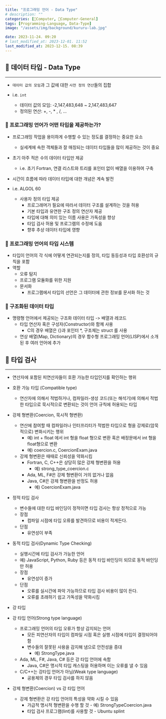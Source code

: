 ```yaml
---
title: "프로그래밍 언어 - Data Type"
# description: ""
categories: [💫Computer, 🌚Computer-General]
tags: [Programming-Language, Data-Type]
image: "/assets/img/background/kururu-lab.jpg"

date: 2023-11-24. 09:20
# last_modified_at: 2023-12-01. 11:52
last_modified_at: 2023-12-15. 08:39
---
```


## 💫 데이터 타입 - Data Type

---

- `데이터 값의 모임`과 그 값에 대한 `사전 정의 연산`들의 집합

- i.e. `int`
  - 데이터 값의 모임: -2,147,483,648 ~ 2,147,483,647
  - 정의된 연산: +, -, * , /, ...

### 🫧 프로그래밍 언어가 어떤 타입을 제공하는가?

- 프로그래밍 작업을 용이하게 수행할 수 있는 정도를 결정하는 중요한 요소
  - 실세계에 속한 객체들과 잘 매칭되는 데이터 타입들을 많이 제공하는 것이 중요

- 초기 아주 적은 수의 데이터 타입만 제공
  - i.e. 초기 Fortran, 연결 리스트와 트리를 포인터 없이 배열을 이용하여 구축

- 시간이 흐름에 따라 데이터 타입에 대한 개념은 계속 발전

- i.e. ALGOL 60
  - 사용자 정의 타입 제공
    - 프로그래머가 필요에 따라서 데이터 구조를 설계하는 것을 허용
    - 기본 타입과 유연한 구조 정의 연산자 제공
    - 타입에 대해 의미 있는 이름 사용은 가독성을 향상
    - 타입 검사 허용 및 프로그램의 수정에 도움
    - 향후 추상 데이터 타입에 영향

### 🫧 프로그래밍 언어의 타입 시스템

- 타입이 언어의 각 식에 어떻게 연관되는지를 정의, 타입 동등성과 타입 호환성의 규칙을 포함
- 역할
  - 오류 탐지
  - 프로그램 모듈화를 위한 지원
  - 문서화
    - 프로그램에서 타입의 선언은 그 데이터에 관한 정보를 문서화 하는 것

### 🫧 구조화된 데이터 타입

- 명령형 언어에서 제공되는 구조화 데이터 타입 -> 배열과 레코드
  - 타입 연산자 혹은 구성자(Constructor)와 함께 사용
    - C의 경우 배열은 {}과 포인터 *, 구조체는 struct 를 사용
  - 연상 배열(Map, Dictionary)의 경우 함수형 프로그래밍 언어(LISP)에서 소개된 후 여러 언어에 추가

## 💫 타입 검사

---

- 연산자에 포함된 피연산자들이 호환 가능한 타입인지를 확인하는 행위
- 호환 가능 타입 (Compatible type)
  - 연산자에 의해서 적법하거나, 컴파일러-생성 코드(또는 해석기)에 의해서 적법한 타입으로 묵시적으로 변환되는 것이 언어 규칙에 허용되는 타입
- 강제 형변환(Coercion, 묵시적 형변환)
  - 연산에 참여할 때 컴파일러나 인터프리터가 적법한 타입으로 형을 강제로(암묵적으로) 변화시키는 행위
    - 예) int + float 에서 int 형을 float 형으로 변환 혹은 배정문에서 int 형을 float형으로 변환
    - 예) coercion.c, CoercionExam.java
  - 강제 형변환은 때때로 신뢰성을 약화시킴
    - Fortran, C, C++은 상당히 많은 강제 형변환을 허용
      - 예) strong_type_coercion.c
    - Ada, ML, F#은 강제 형변환이 거의 없거나 없음
    - Java, C#은 강제 형변환을 반정도 허용
      - 예) CoercionExam.java
- 정적 타입 검사
  - 변수들에 대한 타입 바인딩이 정적이면 타입 검사는 항상 정적으로 가능
  - 장점
    - 컴파일 시점에 타입 오류를 발견하므로 비용이 적게든다.
  - 단점
    - 유연성이 부족
- 동적 타입 검사(Dynamic Type Checking)
  - 실행시간에 타입 검사가 가능한 언어
  - 예) JavaScript, Python, Ruby 등은 동적 타입 바인딩이 되므로 동적 바인딩만 허용
  - 장점
    - 유연성이 증가
  - 단점
    - 오류를 실시간에 파악 가능하므로 타입 검사 비용이 많이 든다.
    - 오류를 초래하기 쉽고 가독성을 약화시킴

- 강 타입
- 강 타입 언어(Strong type language)
  - 프로그래밍 언어의 타입 오류가 항상 감지되는 언어
    - 모든 피연산자의 타입이 컴파일 시점 혹은 실행 시점에 타입이 결정되어야 함
    - 변수들의 잘못된 사용을 감지해 냄으로 안전성을 증대
      - 예) StrongType.java
  - Ada, ML, F#, Java, C# 등은 강 타입 언어에 속함
    - Java, C#은 명시적 타입 캐스팅을 허용하며 이는 오류를 낼 수 있음
  - C/C++는 강타입 언어가 아님(Weak type language)
    - 공용체의 경우 타입 검사를 하지 않음
- 강제 형변환(Coercion) vs 강 타입 언어
  - 강제 형변환은 강 타입 언어의 특성을 약화 시킬 수 있음
    - 가급적 명시적 형변환을 수행 할 것 - 예) StrongTypeCoercion.java
    - 타입 검사 프로그램(lint)를 사용할 것 - Ubuntu splint
